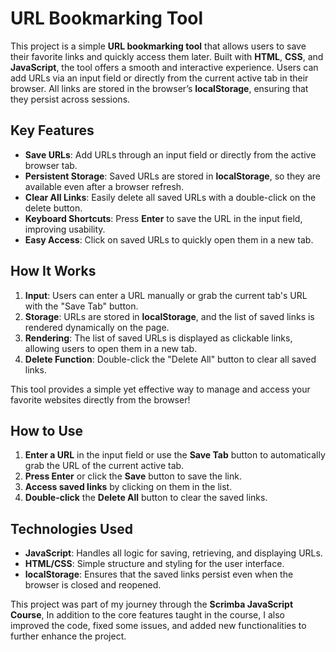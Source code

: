 # URL Bookmarking Tool

This project is a simple **URL bookmarking tool** that allows users to save their favorite links and quickly access them later. Built with **HTML**, **CSS**, and **JavaScript**, the tool offers a smooth and interactive experience. Users can add URLs via an input field or directly from the current active tab in their browser. All links are stored in the browser’s **localStorage**, ensuring that they persist across sessions.

## Key Features

- **Save URLs**: Add URLs through an input field or directly from the active browser tab.
- **Persistent Storage**: Saved URLs are stored in **localStorage**, so they are available even after a browser refresh.
- **Clear All Links**: Easily delete all saved URLs with a double-click on the delete button.
- **Keyboard Shortcuts**: Press **Enter** to save the URL in the input field, improving usability.
- **Easy Access**: Click on saved URLs to quickly open them in a new tab.

## How It Works

1. **Input**: Users can enter a URL manually or grab the current tab's URL with the "Save Tab" button.
2. **Storage**: URLs are stored in **localStorage**, and the list of saved links is rendered dynamically on the page.
3. **Rendering**: The list of saved URLs is displayed as clickable links, allowing users to open them in a new tab.
4. **Delete Function**: Double-click the "Delete All" button to clear all saved links.

This tool provides a simple yet effective way to manage and access your favorite websites directly from the browser!

## How to Use

1. **Enter a URL** in the input field or use the **Save Tab** button to automatically grab the URL of the current active tab.
2. **Press Enter** or click the **Save** button to save the link.
3. **Access saved links** by clicking on them in the list.
4. **Double-click** the **Delete All** button to clear the saved links.

## Technologies Used

- **JavaScript**: Handles all logic for saving, retrieving, and displaying URLs.
- **HTML/CSS**: Simple structure and styling for the user interface.
- **localStorage**: Ensures that the saved links persist even when the browser is closed and reopened.

This project was part of my journey through the **Scrimba JavaScript Course**, In addition to the core features taught in the course, I also improved the code, fixed some issues, and added new functionalities to further enhance the project.

